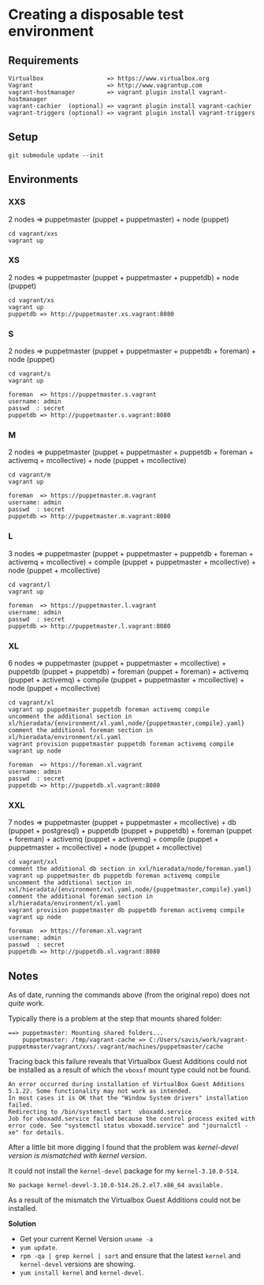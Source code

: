 # Creating a disposable test environment

## Requirements
    Virtualbox                  => https://www.virtualbox.org
    Vagrant                     => http://www.vagrantup.com
    vagrant-hostmanager         => vagrant plugin install vagrant-hostmanager
    vagrant-cachier  (optional) => vagrant plugin install vagrant-cachier
    vagrant-triggers (optional) => vagrant plugin install vagrant-triggers
    
## Setup
    git submodule update --init
    
## Environments

### XXS
2 nodes => puppetmaster (puppet + puppetmaster) + node (puppet)

    cd vagrant/xxs
    vagrant up

### XS
2 nodes => puppetmaster (puppet + puppetmaster + puppetdb) + node (puppet)

    cd vagrant/xs
    vagrant up
    puppetdb => http://puppetmaster.xs.vagrant:8080

### S
2 nodes => puppetmaster (puppet + puppetmaster + puppetdb + foreman) + node (puppet)

    cd vagrant/s
    vagrant up
    
    foreman  => https://puppetmaster.s.vagrant
    username: admin
    passwd  : secret
    puppetdb => http://puppetmaster.s.vagrant:8080


### M
2 nodes => puppetmaster (puppet + puppetmaster + puppetdb + foreman + activemq + mcollective) + node (puppet + mcollective)

    cd vagrant/m
    vagrant up
    
    foreman  => https://puppetmaster.m.vagrant
    username: admin
    passwd  : secret
    puppetdb => http://puppetmaster.m.vagrant:8080

### L
3 nodes => puppetmaster (puppet + puppetmaster + puppetdb + foreman + activemq + mcollective) + compile (puppet + puppetmaster + mcollective) +  node (puppet + mcollective)

    cd vagrant/l
    vagrant up
    
    foreman  => https://puppetmaster.l.vagrant
    username: admin
    passwd  : secret
    puppetdb => http://puppetmaster.l.vagrant:8080
    
### XL
6 nodes => puppetmaster (puppet + puppetmaster + mcollective) + puppetdb (puppet + puppetdb) + foreman (puppet + foreman) + activemq (puppet + activemq) + compile (puppet + puppetmaster + mcollective) +  node (puppet + mcollective)
    
    cd vagrant/xl
    vagrant up puppetmaster puppetdb foreman activemq compile
    uncomment the additional section in xl/hieradata/{environment/xl.yaml,node/{puppetmaster,compile}.yaml}
    comment the additional foreman section in xl/hieradata/environment/xl.yaml
    vagrant provision puppetmaster puppetdb foreman activemq compile
    vagrant up node
    
    foreman  => https://foreman.xl.vagrant
    username: admin
    passwd  : secret
    puppetdb => http://puppetdb.xl.vagrant:8080
    
    
### XXL
7 nodes => puppetmaster (puppet + puppetmaster + mcollective) + db (puppet + postgresql) + puppetdb (puppet + puppetdb) + foreman (puppet + foreman) + activemq (puppet + activemq) + compile (puppet + puppetmaster + mcollective) +  node (puppet + mcollective)

    cd vagrant/xxl
    comment the additional db section in xxl/hieradata/node/foreman.yaml}
    vagrant up puppetmaster db puppetdb foreman activemq compile
    uncomment the additional section in xxl/hieradata/{environment/xxl.yaml,node/{puppetmaster,compile}.yaml}
    comment the additional foreman section in xl/hieradata/environment/xl.yaml
    vagrant provision puppetmaster db puppetdb foreman activemq compile
    vagrant up node
    
    foreman  => https://foreman.xl.vagrant
    username: admin
    passwd  : secret
    puppetdb => http://puppetdb.xl.vagrant:8080

## Notes

As of date, running the commands above (from the original repo) does not *quite* work. 

Typically there is a problem at the step that mounts shared folder:

```
==> puppetmaster: Mounting shared folders...
    puppetmaster: /tmp/vagrant-cache => C:/Users/savis/work/vagrant-puppetmaster/vagrant/xxs/.vagrant/machines/puppetmaster/cache
```

Tracing back this failure reveals that Virtualbox Guest Additions could not be installed as a result of which the `vboxsf` mount type could not be found.

```
An error occurred during installation of VirtualBox Guest Additions 5.1.22. Some functionality may not work as intended.
In most cases it is OK that the "Window System drivers" installation failed.
Redirecting to /bin/systemctl start  vboxadd.service
Job for vboxadd.service failed because the control process exited with error code. See "systemctl status vboxadd.service" and "journalctl -xe" for details.
```

After a little bit more digging I found that the problem was *kernel-devel version is mismatched with kernel version*.

It could not install the `kernel-devel` package for my `kernel-3.10.0-514`.

```
No package kernel-devel-3.10.0-514.26.2.el7.x86_64 available.
```

As a result of the mismatch the Virtualbox Guest Additions could not be installed.

**Solution**

* Get your current Kernel Version `uname -a`
* `yum update`. 
* `rpm -qa | grep kernel | sort` and ensure that the latest `kernel` and `kernel-devel` versions are showing.
* `yum install kernel` and `kernel-devel`.
